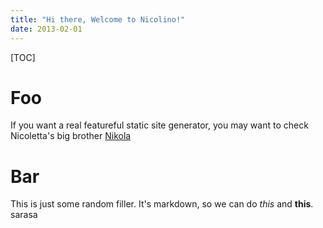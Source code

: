 ```yaml
---
title: "Hi there, Welcome to Nicolino!"
date: 2013-02-01
---
```


[TOC]

# Foo

If you want a real featureful static site generator, you may want to check Nicoletta's
big brother [Nikola](http://getnikola.com)

# Bar

This is just some random filler. It's markdown, so we can do *this* and **this**.
sarasa
